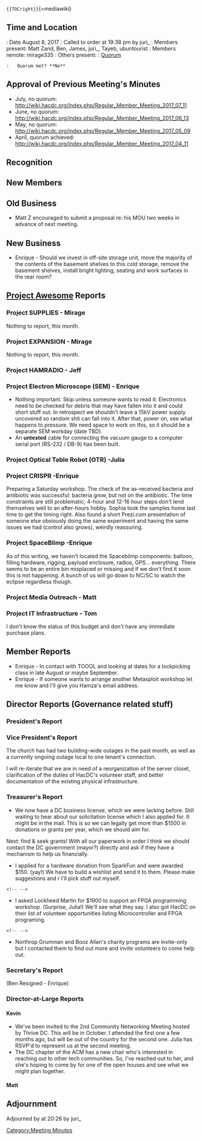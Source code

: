`{{TOCright}}`{=mediawiki}

## Time and Location

:   Date August 8, 2017
:   Called to order at 19:38 pm by juri\_
:   Members present: Matt Zand, Ben, James, juri\_, Tayeb, ubuntourist
:   Members remote: mirage335
:   Others present:
:   [Quorum](Quorum)

    :   Quorum met? **No**

## Approval of Previous Meeting's Minutes

-   July, no quorum:
    <http://wiki.hacdc.org/index.php/Regular_Member_Meeting_2017_07_11>
-   June, no quorum:
    <http://wiki.hacdc.org/index.php/Regular_Member_Meeting_2017_06_13>
-   May, no quorum:
    <http://wiki.hacdc.org/index.php/Regular_Member_Meeting_2017_05_09>
-   April, quorum achieved:
    <http://wiki.hacdc.org/index.php/Regular_Member_Meeting_2017_04_11>

## Recognition

## New Members

## Old Business

-   Matt Z encouraged to submit a proposal re: his MOU two weeks in
    advance of next meeting.

## New Business

-   Enrique - Should we invest in off-site storage unit, move the
    majority of the contents of the basement shelves to this cold
    storage, remove the basement shelves, install bright lighting,
    seating and work surfaces in the rear room?

## [Project Awesome](:Category:Project_Awesome) Reports

### Project SUPPLIES - Mirage

Nothing to report, this month.

### Project EXPANSION - Mirage

Nothing to report, this month.

### Project HAMRADIO - Jeff

### Project Electron Microscope (SEM) - Enrique

-   Nothing important. Skip unless someone wants to read it: Electronics
    need to be checked for debris that may have fallen into it and could
    short stuff out. In retrospect we shouldn't leave a 15kV power
    supply uncovered so random shit can fall into it. After that, power
    on, see what happens to pressure. We need space to work on this, so
    it should be a separate SEM workday (date TBD).
-   An **untested** cable for connecting the vacuum gauge to a computer
    serial port (RS-232 / DB-9) has been built.

### Project Optical Table Robot (OTR) -Julia

### Project CRISPR -Enrique

Preparing a Saturday workshop. The check of the as-received bacteria and
antibiotic was successful: bacteria grow, but not on the antibiotic. The
time constraints are still problematic; 4-hour and 12-16 hour steps
don't lend themselves well to an after-hours hobby. Sophia took the
samples home last time to get the timing right. Also found a short
Prezi.com presentation of someone else obviously doing the same
experiment and having the same issues we had (control also grows),
weirdly reassuring.

### Project SpaceBlimp -Enrique

As of this writing, we haven't located the Spaceblimp components:
balloon, filling hardware, rigging, payload enclosure, radios, GPS...
everything. There seems to be an entire bin misplaced or missing and if
we don't find it soon this is not happening. A bunch of us will go down
to NC/SC to watch the eclipse regardless though.

### Project Media Outreach - Matt

### Project IT Infrastructure - Tom

I don't know the status of this budget and don't have any immediate
purchase plans.

## Member Reports

-   Enrique - In contact with TOOOL and looking at dates for a
    lockpicking class in late August or maybe September.
-   Enrique - If someone wants to arrange another Metasploit workshop
    let me know and I'll give you Hamza's email address.

## Director Reports (Governance related stuff)

### President's Report

### Vice President's Report

The church has had two building-wide outages in the past month, as well
as a currently ongoing outage local to one tenant's connection.

I will re-iterate that we are in need of a reorganization of the server
closet, clarification of the duties of HacDC's volunteer staff, and
better documentation of the existing physical infrastructure.

### Treasurer's Report

-   We now have a DC business license, which we were lacking before.
    Still waiting to hear about our solicitation license which I also
    applied for. It might be in the mail. This is so we can legally get
    more than \$1500 in donations or grants per year, which we should
    aim for.

Next: find & seek grants! With all our paperwork in order I think we
should contact the DC government (mayor?) directly and ask if they have
a mechanism to help us financially.

-   I applied for a hardware donation from SparkFun and were awarded
    \$150. (yay!) We have to build a wishlist and send it to them.
    Please make suggestions and r I'll pick stuff out myself.

```{=html}
<!-- -->
```
-   I asked Lockheed Martin for \$1900 to support an FPGA programming
    workshop. (Surprise, Julia!) We'll see what they say. I also got
    HacDC on their list of volunteer opportunities listing
    Microcontroller and FPGA programing.

```{=html}
<!-- -->
```
-   Northrop Grumman and Booz Allan's charity programs are invite-only
    but I contacted them to find out more and invite volunteers to come
    help out.

### Secretary's Report

(Ben Resigned - Enrique)

### Director-at-Large Reports

#### Kevin

-   We've been invited to the 2nd Community Networking Meeting hosted by
    Thrive DC. This will be in October. I attended the first one a few
    months ago, but will be out of the country for the second one. Julia
    has RSVP'd to represent us at the second meeting.
-   The DC chapter of the ACM has a new chair who's interested in
    reaching out to other tech communities. So, I've reached out to her,
    and she's hoping to come by for one of the open houses and see what
    we might plan together.

#### Matt

## Adjournment

Adjourned by at 20:26 by juri\_

[Category:Meeting Minutes](Category:Meeting_Minutes)
